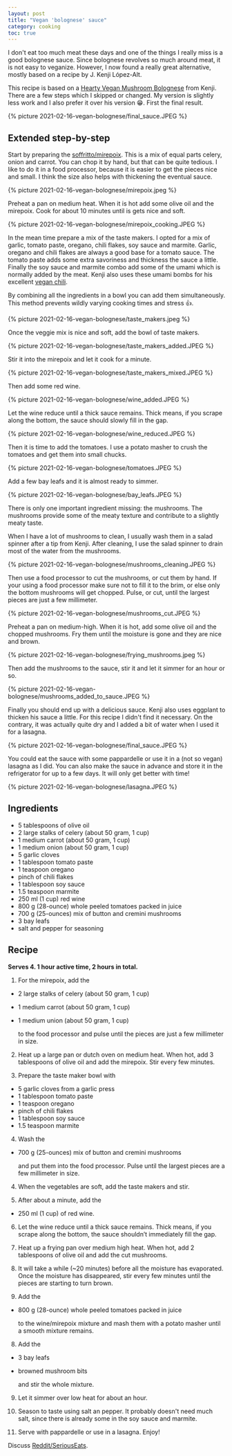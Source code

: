 ```yaml
---
layout: post
title: "Vegan 'bolognese' sauce"
category: cooking
toc: true
---
```


I don't eat too much meat these days and one of the things I really miss is a good bolognese sauce. Since bolognese revolves so much around meat, it is not easy to veganize. However, I now found a really great alternative, mostly based on a recipe by J. Kenji López-Alt.

This recipe is based on a [Hearty Vegan Mushroom Bolognese](https://www.seriouseats.com/2014/02/vegan-pasta-with-rich-and-hearty-mushroom-bol.html) from Kenji. There are a few steps which I skipped or changed. My version is slightly less work and I also prefer it over his version 😁. First the final result.

{% picture 2021-02-16-vegan-bolognese/final_sauce.JPEG %}

## Extended step-by-step

Start by preparing the [soffritto/mirepoix](<https://en.wikipedia.org/wiki/Mirepoix_(cuisine)>). This is a mix of equal parts celery, onion and carrot. You can chop it by hand, but that can be quite tedious. I like to do it in a food processor, because it is easier to get the pieces nice and small. I think the size also helps with thickening the eventual sauce.

{% picture 2021-02-16-vegan-bolognese/mirepoix.jpeg %}

Preheat a pan on medium heat. When it is hot add some olive oil and the mirepoix. Cook for about 10 minutes until is gets nice and soft.

{% picture 2021-02-16-vegan-bolognese/mirepoix_cooking.JPEG %}

In the mean time prepare a mix of the taste makers. I opted for a mix of garlic, tomato paste, oregano, chili flakes, soy sauce and marmite. Garlic, oregano and chili flakes are always a good base for a tomato sauce. The tomato paste adds some extra savoriness and thickness the sauce a little. Finally the soy sauce and marmite combo add some of the umami which is normally added by the meat. Kenji also uses these umami bombs for his excellent [vegan chili](https://www.seriouseats.com/recipes/2012/01/best-vegetarian-bean-chile-recipe.html).

By combining all the ingredients in a bowl you can add them simultaneously. This method prevents wildly varying cooking times and stress 👍.

{% picture 2021-02-16-vegan-bolognese/taste_makers.jpeg %}

Once the veggie mix is nice and soft, add the bowl of taste makers.

{% picture 2021-02-16-vegan-bolognese/taste_makers_added.JPEG %}

Stir it into the mirepoix and let it cook for a minute.

{% picture 2021-02-16-vegan-bolognese/taste_makers_mixed.JPEG %}

Then add some red wine.

{% picture 2021-02-16-vegan-bolognese/wine_added.JPEG %}

Let the wine reduce until a thick sauce remains. Thick means, if you scrape along the bottom, the sauce should slowly fill in the gap.

{% picture 2021-02-16-vegan-bolognese/wine_reduced.JPEG %}

Then it is time to add the tomatoes. I use a potato masher to crush the tomatoes and get them into small chucks.

{% picture 2021-02-16-vegan-bolognese/tomatoes.JPEG %}

Add a few bay leafs and it is almost ready to simmer.

{% picture 2021-02-16-vegan-bolognese/bay_leafs.JPEG %}

There is only one important ingredient missing: the mushrooms. The mushrooms provide some of the meaty texture and contribute to a slightly meaty taste.

When I have a lot of mushrooms to clean, I usually wash them in a salad spinner after a tip from Kenji. After cleaning, I use the salad spinner to drain most of the water from the mushrooms.

{% picture 2021-02-16-vegan-bolognese/mushrooms_cleaning.JPEG %}

Then use a food processor to cut the mushrooms, or cut them by hand. If your using a food processor make sure not to fill it to the brim, or else only the bottom mushrooms will get chopped. Pulse, or cut, until the largest pieces are just a few millimeter.

{% picture 2021-02-16-vegan-bolognese/mushrooms_cut.JPEG %}

Preheat a pan on medium-high. When it is hot, add some olive oil and the chopped mushrooms. Fry them until the moisture is gone and they are nice and brown.

{% picture 2021-02-16-vegan-bolognese/frying_mushrooms.jpeg %}

Then add the mushrooms to the sauce, stir it and let it simmer for an hour or so.

{% picture 2021-02-16-vegan-bolognese/mushrooms_added_to_sauce.JPEG %}

Finally you should end up with a delicious sauce. Kenji also uses eggplant to thicken his sauce a little. For this recipe I didn't find it necessary. On the contrary, it was actually quite dry and I added a bit of water when I used it for a lasagna.

{% picture 2021-02-16-vegan-bolognese/final_sauce.JPEG %}

You could eat the sauce with some pappardelle or use it in a (not so vegan) lasagna as I did. You can also make the sauce in advance and store it in the refrigerator for up to a few days. It will only get better with time!

{% picture 2021-02-16-vegan-bolognese/lasagna.JPEG %}

## Ingredients

- 5 tablespoons of olive oil
- 2 large stalks of celery (about 50 gram, 1 cup)
- 1 medium carrot (about 50 gram, 1 cup)
- 1 medium onion (about 50 gram, 1 cup)
- 5 garlic cloves
- 1 tablespoon tomato paste
- 1 teaspoon oregano
- pinch of chili flakes
- 1 tablespoon soy sauce
- 1.5 teaspoon marmite
- 250 ml (1 cup) red wine
- 800 g (28-ounce) whole peeled tomatoes packed in juice
- 700 g (25-ounces) mix of button and cremini mushrooms
- 3 bay leafs
- salt and pepper for seasoning

## Recipe

**Serves 4. 1 hour active time, 2 hours in total.**

1. For the mirepoix, add the

- 2 large stalks of celery (about 50 gram, 1 cup)
- 1 medium carrot (about 50 gram, 1 cup)
- 1 medium union (about 50 gram, 1 cup)

  to the food processor and pulse until the pieces are just a few millimeter in size.

2. Heat up a large pan or dutch oven on medium heat. When hot, add 3 tablespoons of olive oil and add the mirepoix. Stir every few minutes.

3. Prepare the taste maker bowl with

- 5 garlic cloves from a garlic press
- 1 tablespoon tomato paste
- 1 teaspoon oregano
- pinch of chili flakes
- 1 tablespoon soy sauce
- 1.5 teaspoon marmite

4. Wash the

- 700 g (25-ounces) mix of button and cremini mushrooms

  and put them into the food processor. Pulse until the largest pieces are a few millimeter in size.

4. When the vegetables are soft, add the taste makers and stir.

5. After about a minute, add the

- 250 ml (1 cup) of red wine.

6. Let the wine reduce until a thick sauce remains. Thick means, if you scrape along the bottom, the sauce shouldn’t immediately fill the gap.

7. Heat up a frying pan over medium high heat. When hot, add 2 tablespoons of olive oil and add the cut mushrooms.

8. It will take a while (~20 minutes) before all the moisture has evaporated. Once the moisture has disappeared, stir every few minutes until the pieces are starting to turn brown.

9. Add the

- 800 g (28-ounce) whole peeled tomatoes packed in juice

  to the wine/mirepoix mixture and mash them with a potato masher until a smooth mixture remains.

8. Add the

- 3 bay leafs
- browned mushroom bits

  and stir the whole mixture.

9. Let it simmer over low heat for about an hour.

10. Season to taste using salt an pepper. It probably doesn't need much salt, since there is already some in the soy sauce and marmite.

11. Serve with pappardelle or use in a lasagna. Enjoy!

Discuss [Reddit/SeriousEats](https://www.reddit.com/r/seriouseats/comments/ll23js/improved_kenjis_hearty_vegan_mushroom_bolognese/).
